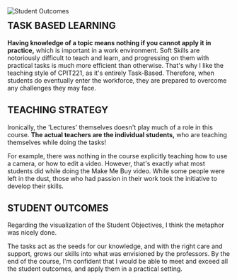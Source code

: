 <img align="left" className="sideImage" src="https://pbs.twimg.com/media/Elkyb1rXUAAK6z_?format=jpg&name=large" alt="Student Outcomes">

## TASK BASED LEARNING

**Having knowledge of a topic means nothing if you cannot apply it in practice,** which is important in a work environment. Soft Skills are notoriously difficult to teach and learn, and progressing on them with practical tasks is much more efficient than otherwise. That's why I like the teaching style of CPIT221, as it's entirely Task-Based. Therefore, when students do eventually enter the workforce, they are prepared to overcome any challenges they may face.

## TEACHING STRATEGY

Ironically, the 'Lectures' themselves doesn't play much of a role in this course. **The actual teachers are the individual students,** who are teaching themselves while doing the tasks!

For example, there was nothing in the course explicitly teaching how to use a camera, or how to edit a video. However, that's exactly what most students did while doing the Make Me Buy video. While some people were left in the dust, those who had passion in their work took the initiative to develop their skills.

## STUDENT OUTCOMES

Regarding the visualization of the Student Objectives, I think the metaphor was nicely done.

The tasks act as the seeds for our knowledge, and with the right care and support, grows our skills into what was envisioned by the professors. By the end of the course, I'm confident that I would be able to meet and exceed all the student outcomes, and apply them in a practical setting.


